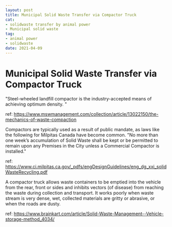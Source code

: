 ```yaml
--- 
layout: post 
title: Municipal Solid Waste Transfer via Compactor Truck
cat: 
- solidwaste transfer by animal power
- Municipal solid waste
tag: 
- animal power
- solidwaste
date: 2021-04-09 
--- 
```


Municipal Solid Waste Transfer via Compactor Truck
============================================= 


"Steel-wheeled landfill compactor is the industry-accepted means of achieving optimum density. "

ref: https://www.mswmanagement.com/collection/article/13022150/the-mechanics-of-waste-compaction


Compactors are typically used as a result of public mandate, as laws like the following for Milpitas Canada have become common.
"No more than one week’s accumulation of Solid Waste shall be kept or be permitted to remain upon any Premises in the City unless a Commercial Compactor is installed."

ref: https://www.ci.milpitas.ca.gov/_pdfs/engDesignGuidelines/eng_dg_xxi_solidWasteRecycling.pdf

A compactor truck allows waste containers to be emptied into the vehicle from the rear, front or sides and inhibits vectors (of disease) from reaching the waste during collection and transport. It works poorly when waste stream is very dense, wet, collected materials are gritty or abrasive, or when the roads are dusty.

ref: https://www.brainkart.com/article/Solid-Waste-Management--Vehicle-storage-method_4034/
